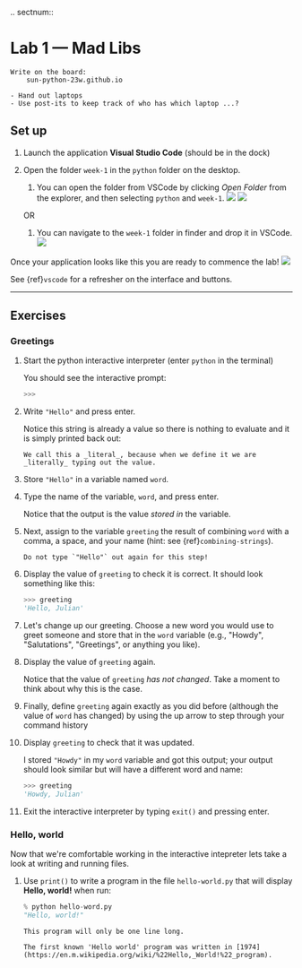 .. sectnum::

# Lab 1 — Mad Libs

```{important}
Write on the board:
    sun-python-23w.github.io
```

```{important}
- Hand out laptops
- Use post-its to keep track of who has which laptop ...?
```

## Set up

1. Launch the application **Visual Studio Code** (should be in the dock)
1. Open the folder `week-1` in the `python` folder on the desktop.

    1. You can open the folder from VSCode by clicking *Open Folder* from the explorer, and then selecting `python` and `week-1`.
    ![](images/vscode-start.png)
    ![](images/vscode-open-folder.png)

    OR

    1. You can navigate to the `week-1` folder in finder and drop it in VSCode.
    ![](images/vscode-drop-folder.png)

Once your application looks like this you are ready to commence the lab!
![](images/vscode-interface.png)

See {ref}`vscode` for a refresher on the interface and buttons.

---


## Exercises

### Greetings

1. Start the python interactive interpreter (enter `python` in the terminal)

    You should see the interactive prompt:
    ```python
    >>>
    ```

1. Write `"Hello"` and press enter.

    Notice this string is already a value so there is nothing to evaluate and it is simply printed back out:

    ```{tip}
    We call this a _literal_, because when we define it we are _literally_ typing out the value.
    ```

1. Store `"Hello"` in a variable named `word`.

1. Type the name of the variable, `word`, and press enter.

    Notice that the output is the value _stored in_ the variable.

1. Next, assign to the variable `greeting` the result of combining `word` with a comma, a space, and your name (hint: see {ref}`combining-strings`).

    ```{caution}
    Do not type `"Hello"` out again for this step!
    ```

1. Display the value of `greeting` to check it is correct. It should look something like this:

    ```python
    >>> greeting
    'Hello, Julian'
    ```

1. Let's change up our greeting. Choose a new word you would use to greet someone and store that in the `word` variable (e.g., "Howdy", "Salutations", "Greetings", or anything you like).

1. Display the value of `greeting` again.

    Notice that the value of `greeting` _has not changed_. Take a moment to think about why this is the case.

1. Finally, define `greeting` again exactly as you did before (although the value of `word` has changed) by using the up arrow to step through your command history

1. Display `greeting` to check that it was updated.

    I stored `"Howdy"` in my `word` variable and got this output; your output should look similar but will have a different word and name:
    ```python
    >>> greeting
    'Howdy, Julian'
    ```

1. Exit the interactive interpreter by typing `exit()` and pressing enter.

<!-- Validated this exercise works as written ! -->

### Hello, world

Now that we're comfortable working in the interactive intepreter lets take a look at writing and running files.

1. Use `print()` to write a program in the file `hello-world.py` that will display **Hello, world!** when run:

    ```python
    % python hello-word.py
    "Hello, world!"
    ```

    ```{tip}
    This program will only be one line long.
    ```

    ```{note}
    The first known 'Hello world' program was written in [1974](https://en.m.wikipedia.org/wiki/%22Hello,_World!%22_program).
    ```

<!--
### Colors

Read the blog post [Build your own Command Line with ANSI escape codes](https://www.lihaoyi.com/post/BuildyourownCommandLinewithANSIescapecodes.html) and put colors into your madlibs program so that the final output displays each type of word inserted in a different color (for example, green corresponds to verb, yellow to noun, etc.).


```{important}
If everyone finishes the lab early:

- (10-15 minutes) explain `input()` and have people augment their mad libs program
- (5 minutes) start a discussion:
    - What did people learn?
    - What was hard?
    - What can we improve for next time?
``` -->
